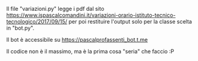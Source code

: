 Il file "variazioni.py" legge i pdf dal sito https://www.ispascalcomandini.it/variazioni-orario-istituto-tecnico-tecnologico/2017/09/15/ per poi restituire l'output solo per la classe scelta in "bot.py".

Il bot è accessibile su https://pascalprofassenti_bot.t.me

Il codice non è il massimo, ma è la prima cosa "seria" che faccio :P
